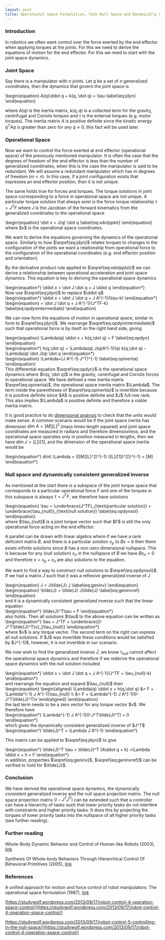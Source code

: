 ```yaml
---
layout: post
title: Operational Space Formulation, Task Null Space and Dynamically Consistent Generalized Inverse
---
```

### Introduction
In robotics we often want control over the force exerted by the end effector when applying torques at the joints. For this we need to derive the equations of motion for the end effector. For this we need to start with the joint space dynamics.

### Joint Space

Say there is a manipulator with $n$ joints. Let $q$ be a set of $n$ generalized coordinates, then the dynamics that govern the joint space is

<div>
\begin{equation}
A(q)\ddot q + k(q, \dot q) = \tau \label{eq:jdyn}
\end{equation}
</div>

where $A(q)$ is the inertia matrix, $k(q, \dot q)$ is a collected term for the gravity, centrifugal and Coriolis torques and $\tau$ is the external torques (e.g. motor torques). The inertia matrix $A$ is positive definite since the kinetic energy $\dot q^T A \dot q$ is greater than zero for any $\dot q \ne 0$, this fact will be used later.

### Operational Space
Now we want to control the force exerted at end effector (operational space) of the previously mentioned manipulator. It is often the case that the degrees of freedom of the end effector is less than the number of generalized coordinates, when this is the case the manipulator is said to be redundant. We will assume a redundant manipulator which has $m$ degrees of freedom ($m \lt n$). In this case, if a joint configuration exists that expresses an end effector position, then it is not unique.

The same holds true for forces and torques. The torque solutions in joint space corresponding to a force in operational space are not unique. A particular torque solution that always exist is the force torque relationship $\tau = J^TF$ where $J$ is the Jacobian of the forward kinematics from the generalized coordinates to the operational space 
<div>
\begin{equation}
\dot x = J(q) \dot q \label{eq:xdotjqdot}
\end{equation}
</div>
where $x$ is the operational space coordinates. 

We want to derive the equations governing the dynamics of the operational space. Similarly to how $\eqref{eq:jdyn}$ relates torques to changes in the configuration of the joints we want a relationship from operational force to the configuration of the operational coordinates (e.g. end effector position and orientation). 

By the derivative product rule applied to $\eqref{eq:xdotjqdot}$ we can derive a relationship between operational acceleration and joint space dynamics. This equation is key to deriving the operational space dynamics
<div>
\begin{equation*}
\ddot x = \dot J \dot q + J \ddot q
\end{equation*}
</div>
Now use $\eqref{eq:jdyn}$ to replace $\ddot q$
<div>
\begin{equation*}
\ddot x = \dot J \dot q + J A^{-1}(\tau-k)
\end{equation*}
</div>

<div>
\begin{equation}
= \dot J \dot q + J A^{-1}(J^TF-k) \label{eq:opdynintermediate}
\end{equation}
</div>

We can now form the equations of motion in operational space, similar in form to $\eqref{eq:jdyn}$. We rearrange $\eqref{eq:opdynintermediate}$ such that operational force is by itself on the right hand side, giving

<div>
\begin{equation}
\Lambda(q) \ddot x + h(q,\dot q) = F \label{eq:opdyn}
\end{equation}
</div>
<div>
\begin{equation*}
h(q,\dot q) = \Lambda(q) J(q)A^{-1}(q) k(q,\dot q) - \Lambda(q) \dot J(q) \dot q
\end{equation*}
</div>
<div>
\begin{equation}
\Lambda=(J A^{-1} J^T)^{-1} \label{eq:opinertia}
\end{equation}
</div>
This differential equation $\eqref{eq:opdyn}$ is the operational space dynamics where $h(q, \dot q)$ is the gravity, centrifugal and Coriolis forces in operational space. We have defined a new inertia matrix $\eqref{eq:opinertia}$, the operational space inertia matrix $\Lambda$. The term inside the parentheses of $\eqref{eq:opinertia}$ is invertible because it is positive definite since $A$ is positive definite and $J$ full row rank. This also implies $\Lambda$ is positive definite and therefore a viable inertia matrix.

It is good practice to do [dimensional analysis](https://en.wikipedia.org/wiki/Dimensional_analysis) to check that the units would make sense. A common scenario would be if the joint space inertia has dimension $dim\ A = [M][L]^2$ (mass times length squared) and joint space coordinates are measured in radians and therefore dimensionless, and the operational space operates only in position measured in lengths, then we have $dim\ J=[L]/[1]$, and the dimension of the operational space inertia would be
<div>
\begin{equation*}
dim\ \Lambda = (([M][L]^2)^{-1} ([L]/[1])^2))^{-1} = [M]
\end{equation*}
</div>

### Null space and dynamically consistent generalized inverse
As mentioned at the start there is a subspace of the joint torque space that corresponds to a particular operational force $F$ and one of the torques in this subspace is always $\tau = J^TF$, we therefore have solutions
<div>
\begin{equation}
\tau = \underbrace{J^TF}_{\text{particular solution}} + \underbrace{\tau_{null}}_{\text{null solution}} \label{eq:opdynsol}
\end{equation}
</div>
where $\tau_{null}$ is a joint torque vector such that $F$ is still the only operational force acting on the end effector. 

A parallel can be drawn with linear algebra where if we have a rank deficient matrix $B$, and there is a particular solution $x_p$ to $Bx = b$ then there exists infinite solutions since $B$ has a non-zero dimensional nullspace. This is because for any (null solution) $x_n$ in the nullspace of $B$ we have $Bx_n = 0$ and therefore $x=x_p+x_n$ are also solutions to the equation.

We want to find a way to construct null solutions to $\eqref{eq:opdynsol}$. If we had a matrix $\tilde{J}$ such that it was a reflexive generalized inverse of $J$
<div>
\begin{equation}
J = J\tilde{J} J \label{eq:geninv}
\end{equation}
</div>
<div>
\begin{equation}
\tilde{J} = \tilde{J} J\tilde{J} \label{eq:geninvref}
\end{equation}
</div>
and it is a dynamically consistent generalized inverse such that the linear equation
<div>
\begin{equation*}
\tilde{J}^T\tau = F
\end{equation*}
</div>
also holds. Then all solutions $\tau$ to the above equation can be written as 
<div>
\begin{equation*}
\tau = J^TF + \underbrace{(I-J^T\tilde{J}^T)v}_{\tau_{null}}
\end{equation*}
</div>
where $v$ is any torque vector. The second term on the right can express all null solutions. If $J$ was invertible these conditions would be satisfied by $J^{-1}$, however, it is not invertible in our scenario.

We now wish to find the generalized inverse $\tilde{J}$, we know $\tau_{null}$ cannot affect the operational space dynamics and therefore if we rederive the operational space dynamics with the null solution included
<div>
\begin{equation*}
\ddot x = \dot J \dot q + J A^{-1}(J^TF + \tau_{null}-k)
\end{equation*}
</div>
and rearrange the equation and expand $\tau_{null}$ then
<div>
\begin{equation}
\begin{aligned}
\Lambda(q) \ddot x + h(q,\dot q) &= F + \Lambda^{-1} J A^{-1}\tau_{null} \\ 
                                 &= F + \Lambda^{-1} J A^{-1}(I-J^T\tilde{J}^T)v
\end{aligned}
\end{equation}
</div>
the last term needs to be a zero vector for any torque vector $v$. We therefore have

<div>
\begin{equation*}
\Lambda^{-1} J A^{-1}(I-J^T\tilde{J}^T) = 0
\end{equation*}
</div>
which gives the dynamically consistent generalized inverse of $J^T$
<div>
\begin{equation*}
\tilde{J}^T = \Lambda J A^{-1}
\end{equation*}
</div>

This matrix can be applied to $\eqref{eq:jdyn}$ to give
<div>
\begin{equation*}
\tilde{J}^T \tau = \tilde{J}^T (A\ddot q + k)
=\Lambda \ddot x + h = F
\end{equation*}
</div>
in addition, properties $\eqref{eq:geninv}$, $\eqref{eq:geninvref}$ can be verified to hold for $\tilde{J}$.


### Conclusion

We have derived the operational space dynamics, the dynamically consistent generalized inverse and the null space projection matrix. The null space projection matrix $(I-J^T\tilde{J}^T)$ can be extended such that a controller can have a hierarchy of tasks such that lower priority tasks do not interfere with constraints and higher priority tasks. It does this by projecting the torques of lower priority tasks into the nullspace of all higher priority tasks (see further reading).


### Further reading
Whole-Body Dynamic Behavior and Control of Human-like Robots (2003), [link](https://www.researchgate.net/publication/228984614_Whole-Body_Dynamic_Behavior_and_Control_of_Human-like_Robots)

Synthesis Of Whole-body Behaviors Through
Hierarchical Control Of Behavioral Primitives (2005), [link](http://ai.stanford.edu/manips/publications/pdfs/Sentis_2005_IJHR.pdf)

### References
A unified approach for motion and force control of robot manipulators: The operational space formulation (1987), [link](https://cs.stanford.edu/groups/manips/publications/pdfs/Khatib_1987_RA.pdf)

[https://studywolf.wordpress.com/2013/09/17/robot-control-4-operation-space-control/](https://studywolf.wordpress.com/2013/09/17/robot-control-4-operation-space-control/)

[https://studywolf.wordpress.com/2013/09/17/robot-control-5-controlling-in-the-null-space/](https://studywolf.wordpress.com/2013/09/17/robot-control-4-operation-space-control/)
